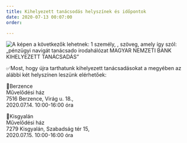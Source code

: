 ```yaml
---
title: Kihelyezett tanácsodás helyszínek és időpontok
date: 2020-07-13 00:07:00
order: 

---
```

![A képen a következők lehetnek: 1 személy, , szöveg, amely így szól: „pénzügyi navigát tanácsado irodahálózat MAGYAR NEMZETI BANK KIHELYEZETT TANÁCSADÁS”](https://scontent-vie1-1.xx.fbcdn.net/v/t1.0-9/107812865_989277798171725_6231314160190751716_o.jpg?_nc_cat=104&_nc_sid=8024bb&_nc_ohc=8ZiV0kJSJv0AX8spIln&_nc_ht=scontent-vie1-1.xx&oh=9d7ffdd0d35ec4f0a5a37689fcfdb484&oe=5F2FCE33)

✅Most, hogy újra tarthatunk kihelyezett tanácsadásokat a megyében az alábbi két helyszínen leszünk elérhetőek:

📍Berzence  
Művelődési ház  
7516 Berzence, Virág u. 18.,  
2020\.07.14. 10:00-16:00 óra

📍Kisgyalán  
Művelődési ház  
7279 Kisgyalán, Szabadság tér 15,  
2020\.07.15. 10:00-16:00 óra